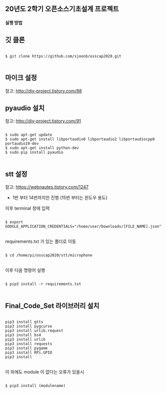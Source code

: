 ## 20년도 2학기 오픈소스기초설계 프로젝트

#### 실행 방법

## 깃 클론
<pre>
<code>
$ git clone https://github.com/sjoonb/osscap2020.git
</code>
</pre>

## 마이크 설정 
참고:  <http://diy-project.tistory.com/88>   

## pyaudio 설치
참고:  <http://diy-project.tistory.com/91>   
<pre>
<code>
$ sudo apt-get update
$ sudo apt-get install libportaudio0 libportaudio2 libportaudiocpp0 portaudio19-dev
$ sudo apt-get install python-dev
$ sudo pip install pyaudio
</code>
</pre>

## stt 설정
참고:  https://webnautes.tistory.com/1247   
- 1번 부터 14번까지만 진행 (15번 부터는 윈도우 용도)    
    
이후 terminal 창에 입력
<pre>
<code>
$ export GOOGLE_APPLICATION_CREDENTIALS="/home/user/Downloads/[FILE_NAME].json"
</code>
</pre>
requirements.txt 가 있는 폴더로 이동
<pre>
<code>
$ cd /home/pi/osscap2020/stt/microphone
</code>
</pre>
이후 다음 명령어 실행
<pre>
<code>
$ pip3 install -r requirements.txt
</code>
</pre>

## Final_Code_Set 라이브러리 설치

<pre>
<code>
pip3 install gtts
pip3 install pygcurse
pip3 install urlib.request
pip3 install bs4
pip3 install urlib
pip3 install requests
pip3 install pygame
pip3 install RPi.GPIO
pip3 install 
</code>
</pre>
이 외에도 module 이 없다는 오류가 있을시
<pre>
<code>
$ pip3 install (modulename)
</code>
</pre>
